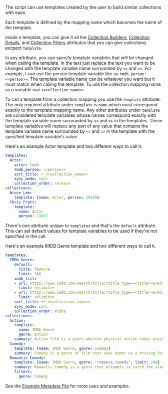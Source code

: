 The script can use templates created by the user to build similar collections with ease.

Each template is defined by the mapping name which becomes the name of the template.

Inside a template, you can give it all the [Collection Builders](https://github.com/meisnate12/Plex-Meta-Manager/wiki/Collection-Builders), [Collection Details](https://github.com/meisnate12/Plex-Meta-Manager/wiki/Collection-Details), and [Collection Filters](https://github.com/meisnate12/Plex-Meta-Manager/wiki/Collection-Filters) attributes that you can give collections excpect `template`. 

In any attribute, you can specify template variables that will be changed when calling the template. In the text just replace the text you want to be changed with the template variable name surrounded by `<<` and `>>`. For example, I can use the person template variable like so `tmdb_person: <<person>>`. The template variable name can be whatever you want but it must match when calling the template. To use the collection mapping name as a variable use `<<collection_name>>`.

To call a template from a collection mapping you use the `template` attribute. The only required attribute under `template` is `name` which must correspond exactly to the template mapping name. Any other attributes under `template` are considered template variables whose names correspond exactly with the template variable name surrounded by `<<` and `>>` in the templates. These template variables will replace any part of any value that contains the template variable name surrounded by `<<` and `>>` in the template with the specified template variable's value.

Here's an example Actor template and two different ways to call it.
```yaml
templates:
  Actor:
    actor: tmdb
    tmdb_person: <<person>>
    sort_title: +_<<collection_name>>
    sync_mode: sync
    collection_order: release
collections:
  Bruce Lee:
    template: {name: Actor, person: 19429}
  Chris Pratt:
    template: 
      name: Actor
      person: 73457  
```

There's one attribute unique to `templates` and that's the `default` attribute. This can set default values for template variables to be used if they're not specified in the call. 

Here's an example IMDB Genre template and two different ways to call it.
```yaml
templates:
  IMDb Genre:
    default:
      title: feature
      limit: 100
    imdb_list:
    - url: https://www.imdb.com/search/title/?title_type=<<title>>&release_date=1990-01-01,&user_rating=5.0,10.0&num_votes=100000,&genres=<<genre>>
      limit: <<limit>>
    - url: https://www.imdb.com/search/title/?title_type=<<title>>&release_date=1990-01-01,&user_rating=5.0,10.0&num_votes=100000,&genres=<<genre>>&sort=user_rating,desc
      limit: <<limit>>
    sort_title: ++_<<collection_name>>
    sync_mode: sync
    collection_order: alpha
collections:
  Action:
    template:
      name: IMDb Genre 
      genre: action
    summary: Action film is a genre wherein physical action takes precedence in the storytelling. The film will often have continuous motion and action including physical stunts, chases, fights, battles, and races. The story usually revolves around a hero that has a goal, but is facing incredible odds to obtain it.
  Comedy:
    template: {name: IMDb Genre, genre: comedy}
    summary: Comedy is a genre of film that uses humor as a driving force. The aim of a comedy film is to illicit laughter from the audience through entertaining stories and characters. Although the comedy film may take on some serious material, most have a happy ending. Comedy film has the tendency to become a hybrid sub-genre because humor can be incorporated into many other genres. Comedies are more likely than other films to fall back on the success and popularity of an individual star.
  Romantic Comedy:
    template: {name: IMDb Genre, genre: "romance,comedy", limit: 200}
    summary: Romantic Comedy is a genre that attempts to catch the viewer’s heart with the combination of love and humor. This sub-genre is light-hearted and usually places the two protagonists in humorus situation. Romantic-Comedy film revolves around a romantic ideal, such as true love. In the end, the ideal triumphs over the situation or obstacle, thus creating a happy ending.
    filters:
      genre: Comedy
```

See the [Example Metadata File](https://github.com/meisnate12/Plex-Meta-Manager/blob/master/config/Movies.yml.template) for more uses and examples.
